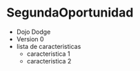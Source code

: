 # SegundaOportunidad
- Dojo Dodge 
- Version 0
- lista de caracteristicas
	- caracteristica 1
	- caracteristica 2 
